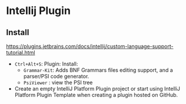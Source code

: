 # Intellij Plugin


## Install

https://plugins.jetbrains.com/docs/intellij/custom-language-support-tutorial.html

* `Ctrl+Alt+S`: Plugin: Install:
   * `Grammar-Kit`: Adds BNF Grammars files editing support, and a parser/PSI code generator.
   * `PsiViewer` : view the PSI tree
* Create an empty IntelliJ Platform Plugin project or start using IntelliJ Platform Plugin Template when creating a plugin hosted on GitHub.


